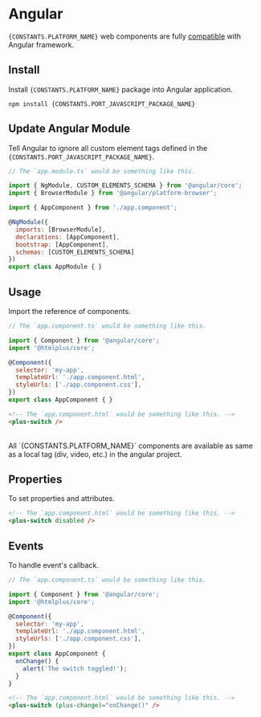 # Angular

`{CONSTANTS.PLATFORM_NAME}` web components are fully [compatible](https://custom-elements-everywhere.com/#angular) with Angular framework.

## Install

Install `{CONSTANTS.PLATFORM_NAME}` package into Angular application.

```shell
npm install {CONSTANTS.PORT_JAVASCRIPT_PACKAGE_NAME}
```

## Update Angular Module

Tell Angular to ignore all custom element tags defined in the `{CONSTANTS.PORT_JAVASCRIPT_PACKAGE_NAME}`.

```js
// The `app.module.ts` would be something like this.

import { NgModule, CUSTOM_ELEMENTS_SCHEMA } from '@angular/core';
import { BrowserModule } from '@angular/platform-browser';

import { AppComponent } from './app.component';

@NgModule({
  imports: [BrowserModule],
  declarations: [AppComponent],
  bootstrap: [AppComponent],
  schemas: [CUSTOM_ELEMENTS_SCHEMA]
})
export class AppModule { }
```

## Usage

Import the reference of components.

```js
// The `app.component.ts` would be something like this.

import { Component } from '@angular/core';
import '@htmlplus/core';

@Component({
  selector: 'my-app',
  templateUrl: './app.component.html',
  styleUrls: ['./app.component.css'],
})
export class AppComponent { }
```

```html
<!-- The `app.component.html` would be something like this. -->
<plus-switch />
```

<br/>

<Alert type="info">
All `{CONSTANTS.PLATFORM_NAME}` components are available as same as a local tag (div, video, etc.) in the angular project.
</Alert>

## Properties

To set properties and attributes.

```html
<!-- The `app.component.html` would be something like this. -->
<plus-switch disabled />
```

## Events

To handle event's callback.

```js
// The `app.component.ts` would be something like this.

import { Component } from '@angular/core';
import '@htmlplus/core';

@Component({
  selector: 'my-app',
  templateUrl: './app.component.html',
  styleUrls: ['./app.component.css'],
})
export class AppComponent {
  onChange() {
    alert('The switch toggled!');
  }
}
```

```html
<!-- The `app.component.html` would be something like this. -->
<plus-switch (plus-change)="onChange()" />
```

